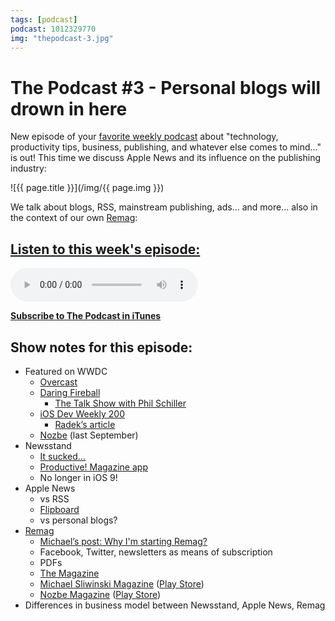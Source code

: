 ```yaml
---
tags: [podcast]
podcast: 1012329770
img: "thepodcast-3.jpg"
---
```


# The Podcast #3 - Personal blogs will drown in here

New episode of your [favorite weekly podcast][p] about "technology, productivity tips, business, publishing, and whatever else comes to mind..." is out! This time we discuss Apple News and its influence on the publishing industry:

<!--More-->

![{{ page.title }}](/img/{{ page.img }})

We talk about blogs, RSS, mainstream publishing, ads... and more... also in the context of our own [Remag](https://remag.me):

## [Listen to this week's episode:][e]

<audio controls>
<source src="https://files.nozbe.com/podcast/003.mp3" type="audio/mpeg">
</audio>

**[Subscribe to The Podcast in iTunes][i]**

## Show notes for this episode:

  * Featured on WWDC
    * [Overcast](https://overcast.fm/)
    * [Daring Fireball](http://daringfireball.net/)
      * [The Talk Show with Phil Schiller](http://daringfireball.net/thetalkshow/2015/06/09/ep-123)
    * [iOS Dev Weekly 200](https://iosdevweekly.com/issues/200)
      * [Radek’s article](http://radex.io/watch/hyphenation/)
    * [Nozbe](https://twitter.com/nozbe/status/522834954611200001) (last September)
  * Newsstand
    * [It sucked…](http://www.marco.org/2013/11/29/ios7-newsstand)
    * [Productive! Magazine app](https://itunes.apple.com/us/app/productive!-magazine/id452699030?mt=8)
    * No longer in iOS 9!
  * Apple News
    * vs RSS
    * [Flipboard](https://flipboard.com/)
    * vs personal blogs?
  * [Remag](https://remag.me/)
    * [Michael’s post: Why I'm starting Remag?](https://sliwinski.com/why-remag/)
    * Facebook, Twitter, newsletters as means of subscription
    * PDFs
    * [The Magazine](http://the-magazine.org/)
    * [Michael Sliwinski Magazine](https://itunes.apple.com/us/app/michael-sliwinski-magazine/id966825119?mt=8) ([Play Store](https://play.google.com/store/apps/details?id=me.remag.sliwinski))
    * [Nozbe Magazine](https://itunes.apple.com/us/app/nozbe-magazine/id913504732?mt=8) ([Play Store](https://play.google.com/store/apps/details?id=com.productivemagazine.nozbemag))
  * Differences in business model between Newsstand, Apple News, Remag

[e]: http://thepodcast.fm/episodes/3
[p]: https://michael.gratis/thepodcastfm
[n]: https://nozbe.com/?a=mike
[r]: https://michael.gratis/radex
[i]: https://michael.gratis/thepodcast